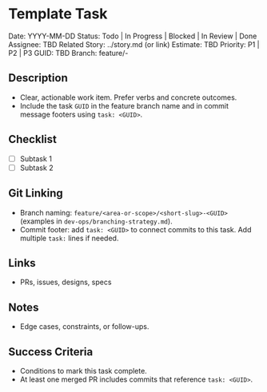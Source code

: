 # Template Task

Date: YYYY-MM-DD
Status: Todo | In Progress | Blocked | In Review | Done
Assignee: TBD
Related Story: ../story.md (or link)
Estimate: TBD
Priority: P1 | P2 | P3
GUID: TBD
Branch: feature/<short-slug>-<GUID>

## Description

- Clear, actionable work item. Prefer verbs and concrete outcomes.
- Include the task `GUID` in the feature branch name and in commit message footers using `task: <GUID>`.

## Checklist

- [ ] Subtask 1
- [ ] Subtask 2

## Git Linking

- Branch naming: `feature/<area-or-scope>/<short-slug>-<GUID>` (examples in `dev-ops/branching-strategy.md`).
- Commit footer: add `task: <GUID>` to connect commits to this task. Add multiple `task:` lines if needed.

## Links

- PRs, issues, designs, specs

## Notes

- Edge cases, constraints, or follow-ups.

## Success Criteria

- Conditions to mark this task complete.
- At least one merged PR includes commits that reference `task: <GUID>`.
